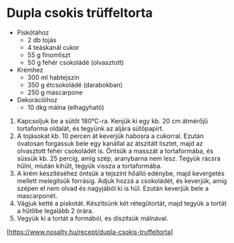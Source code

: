 # Dupla csokis trüffeltorta

- Piskótához
  - 2 db tojás
  - 4 teáskanál cukor
  - 55 g finomliszt
  - 50 g fehér csokoládé (olvasztott)
- Krémhez
  - 300 ml habtejszín
  - 350 g étcsokoládé (darabokban)
  - 250 g mascarpone
- Dekorációhoz
  - 10 dkg málna (elhagyható)

1. Kapcsoljuk be a sütőt 180°C-ra. Kenjük ki egy kb. 20 cm átmérőjű tortaforma oldalát, és tegyünk az aljára sütőpapírt.
2. A tojásokat kb. 10 percen át keverjük habosra a cukorral. Ezután óvatosan forgassuk bele egy kanállal az átszitált lisztet, majd az olvasztott fehér csokoládét is. Öntsük a masszát a tortaformába, és süssük kb. 25 percig, amíg szép, aranybarna nem lesz. Tegyük rácsra hűlni, miután kihűlt, tegyük vissza a tortaformába.
3. A krém készítéséhez öntsük a tejszínt hőálló edénybe, majd kevergetés mellett melegítsük forrásig. Adjuk hozzá a csokoládét, és keverjük, amíg szépen el nem olvad és nagyjából ki is hűl. Ezután keverjük bele a mascarponét.
4. Vágjuk ketté a piskotát. Készítsünk két rétegűtortát, majd tegyük a tortát a hűtőbe legalább 2 órára.
5. Vegyük ki a tortát a formából, és díszítsük málnával.


[https://www.nosalty.hu/recept/dupla-csokis-truffeltorta]
